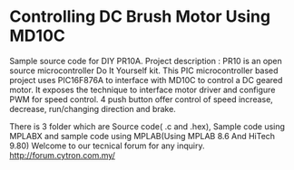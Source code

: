 # Controlling DC Brush Motor Using MD10C
Sample source code for DIY PR10A. Project description : PR10 is an open source microcontroller Do It Yourself kit. This PIC microcontroller based project uses PIC16F876A to interface with MD10C to control a DC geared motor. It exposes the technique to interface motor driver and configure PWM for speed control. 4 push button offer control of speed increase, decrease, run/changing direction and brake.

There is 3 folder which are Source code( .c and .hex), Sample code using MPLABX and sample code using MPLAB(Using MPLAB 8.6 And HiTech 9.80) Welcome to our tecnical forum for any inquiry. http://forum.cytron.com.my/
